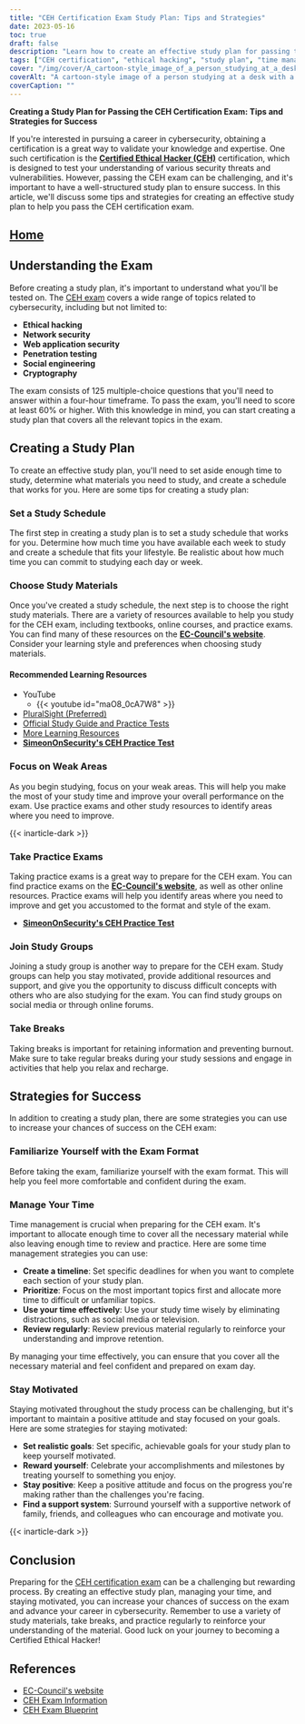 ```yaml
---
title: "CEH Certification Exam Study Plan: Tips and Strategies"
date: 2023-05-16
toc: true
draft: false
description: "Learn how to create an effective study plan for passing the CEH certification exam with tips and strategies for success."
tags: ["CEH certification", "ethical hacking", "study plan", "time management", "exam preparation", "cybersecurity", "motivation", "study materials", "practice questions", "review", "EC-Council", "information security", "professional development", "IT certification", "career advancement", "network security", "penetration testing", "vulnerability assessment", "information assurance", "security testing"]
cover: "/img/cover/A_cartoon-style_image_of_a_person_studying_at_a_desk.png"
coverAlt: "A cartoon-style image of a person studying at a desk with a laptop and various books and notes, with the CEH logo in the background."
coverCaption: ""
---
```

**Creating a Study Plan for Passing the CEH Certification Exam: Tips and Strategies for Success**

If you're interested in pursuing a career in cybersecurity, obtaining a certification is a great way to validate your knowledge and expertise. One such certification is the [**Certified Ethical Hacker (CEH)**](https://www.eccouncil.org/certified-ethical-hacker-training-and-certification/) certification, which is designed to test your understanding of various security threats and vulnerabilities. However, passing the CEH exam can be challenging, and it's important to have a well-structured study plan to ensure success. In this article, we'll discuss some tips and strategies for creating an effective study plan to help you pass the CEH certification exam.

## [Home](/cyber-security-career-playbook-start/)

## Understanding the Exam

Before creating a study plan, it's important to understand what you'll be tested on. The [CEH exam](https://www.eccouncil.org/certified-ethical-hacker-training-and-certification/) covers a wide range of topics related to cybersecurity, including but not limited to:

- **Ethical hacking**
- **Network security**
- **Web application security**
- **Penetration testing**
- **Social engineering**
- **Cryptography**

The exam consists of 125 multiple-choice questions that you'll need to answer within a four-hour timeframe. To pass the exam, you'll need to score at least 60% or higher. With this knowledge in mind, you can start creating a study plan that covers all the relevant topics in the exam.

## Creating a Study Plan

To create an effective study plan, you'll need to set aside enough time to study, determine what materials you need to study, and create a schedule that works for you. Here are some tips for creating a study plan:

### Set a Study Schedule

The first step in creating a study plan is to set a study schedule that works for you. Determine how much time you have available each week to study and create a schedule that fits your lifestyle. Be realistic about how much time you can commit to studying each day or week.

### Choose Study Materials

Once you've created a study schedule, the next step is to choose the right study materials. There are a variety of resources available to help you study for the CEH exam, including textbooks, online courses, and practice exams. You can find many of these resources on the [**EC-Council's website**](https://www.eccouncil.org/certified-ethical-hacker-training-and-certification/). Consider your learning style and preferences when choosing study materials.

#### Recommended Learning Resources
- YouTube
  - {{< youtube id="maO8_0cA7W8" >}}
- [PluralSight (Preferred)](https://www.pluralsight.com/)
- [Official Study Guide and Practice Tests](https://amzn.to/42lr6pu)
- [More Learning Resources](https://simeononsecurity.ch/recommendations/learning_resources)
- [**SimeonOnSecurity's CEH Practice Test**](https://simeononsecurity.ch/ceh-practice-test)

### Focus on Weak Areas

As you begin studying, focus on your weak areas. This will help you make the most of your study time and improve your overall performance on the exam. Use practice exams and other study resources to identify areas where you need to improve.

{{< inarticle-dark >}}

### Take Practice Exams

Taking practice exams is a great way to prepare for the CEH exam. You can find practice exams on the [**EC-Council's website**](https://www.eccouncil.org/certified-ethical-hacker-training-and-certification/), as well as other online resources. Practice exams will help you identify areas where you need to improve and get you accustomed to the format and style of the exam.

- [**SimeonOnSecurity's CEH Practice Test**](https://simeononsecurity.ch/ceh-practice-test)

### Join Study Groups

Joining a study group is another way to prepare for the CEH exam. Study groups can help you stay motivated, provide additional resources and support, and give you the opportunity to discuss difficult concepts with others who are also studying for the exam. You can find study groups on social media or through online forums.

### Take Breaks

Taking breaks is important for retaining information and preventing burnout. Make sure to take regular breaks during your study sessions and engage in activities that help you relax and recharge.

## Strategies for Success

In addition to creating a study plan, there are some strategies you can use to increase your chances of success on the CEH exam:

### Familiarize Yourself with the Exam Format

Before taking the exam, familiarize yourself with the exam format. This will help you feel more comfortable and confident during the exam.

### Manage Your Time

Time management is crucial when preparing for the CEH exam. It's important to allocate enough time to cover all the necessary material while also leaving enough time to review and practice. Here are some time management strategies you can use:

- **Create a timeline**: Set specific deadlines for when you want to complete each section of your study plan.
- **Prioritize**: Focus on the most important topics first and allocate more time to difficult or unfamiliar topics.
- **Use your time effectively**: Use your study time wisely by eliminating distractions, such as social media or television.
- **Review regularly**: Review previous material regularly to reinforce your understanding and improve retention.

By managing your time effectively, you can ensure that you cover all the necessary material and feel confident and prepared on exam day.

### Stay Motivated

Staying motivated throughout the study process can be challenging, but it's important to maintain a positive attitude and stay focused on your goals. Here are some strategies for staying motivated:

- **Set realistic goals**: Set specific, achievable goals for your study plan to keep yourself motivated.
- **Reward yourself**: Celebrate your accomplishments and milestones by treating yourself to something you enjoy.
- **Stay positive**: Keep a positive attitude and focus on the progress you're making rather than the challenges you're facing.
- **Find a support system**: Surround yourself with a supportive network of family, friends, and colleagues who can encourage and motivate you.


{{< inarticle-dark >}}
## Conclusion

Preparing for the [CEH certification exam](https://www.eccouncil.org/certified-ethical-hacker-training-and-certification/) can be a challenging but rewarding process. By creating an effective study plan, managing your time, and staying motivated, you can increase your chances of success on the exam and advance your career in cybersecurity. Remember to use a variety of study materials, take breaks, and practice regularly to reinforce your understanding of the material. Good luck on your journey to becoming a Certified Ethical Hacker! 

## References

- [EC-Council's website](https://www.eccouncil.org/)
- [CEH Exam Information](https://www.eccouncil.org/programs/certified-ethical-hacker-ceh/)
- [CEH Exam Blueprint](https://cert.eccouncil.org/images/doc/CEH-Exam-Blueprint-v3.0.pdf)

